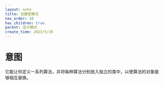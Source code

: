 ```yaml
---
layout: note
title: 创建型模式
nav_order: 10
has_children: true
parent: 设计模式
create_time: 2023/5/26
---
```


# 意图

它能让你定义一系列算法，并将每种算法分别放入独立的类中，以使算法的对象能够相互替换。

